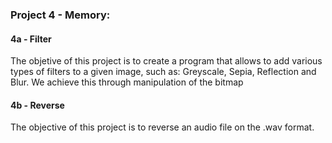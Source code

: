 ### Project 4 - Memory:

#### 4a - Filter

The objetive of this project is to create a program that allows to add various types of filters to a given image, such as: Greyscale, Sepia, Reflection and Blur. We achieve this through manipulation of the bitmap



#### 4b - Reverse

The objective of this project is to reverse an audio file on the .wav format. 

